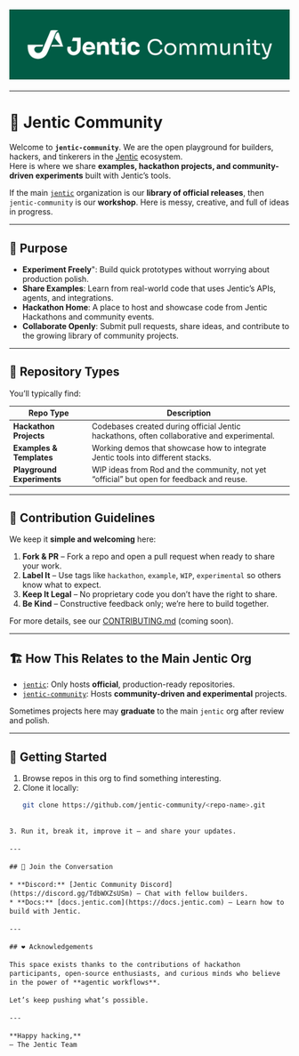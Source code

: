 <h3 align="center">
  <picture>
    <img alt="Jentic logo" src="https://raw.githubusercontent.com/jentic-community/.github/refs/heads/main/assets/jenticCommunityBanner.png">
  </picture>
</h3>

---

# 🐤 Jentic Community

Welcome to **`jentic-community`**. We are the open playground for builders, hackers, and tinkerers in the [Jentic](https://jentic.com) ecosystem.  
Here is where we share **examples, hackathon projects, and community-driven experiments** built with Jentic’s tools.

If the main [`jentic`](https://github.com/jentic) organization is our **library of official releases**, then `jentic-community` is our **workshop**. Here is messy, creative, and full of ideas in progress.

---

## 🎯 Purpose

- **Experiment Freely**": Build quick prototypes without worrying about production polish.
- **Share Examples**: Learn from real-world code that uses Jentic’s APIs, agents, and integrations.
- **Hackathon Home**: A place to host and showcase code from Jentic Hackathons and community events.
- **Collaborate Openly**: Submit pull requests, share ideas, and contribute to the growing library of community projects.

---

## 📂 Repository Types

You’ll typically find:

| Repo Type              | Description |
|------------------------|-------------|
| **Hackathon Projects** | Codebases created during official Jentic hackathons, often collaborative and experimental. |
| **Examples & Templates** | Working demos that showcase how to integrate Jentic tools into different stacks. |
| **Playground Experiments** | WIP ideas from Rod and the community, not yet “official” but open for feedback and reuse. |

---

## 📜 Contribution Guidelines

We keep it **simple and welcoming** here:

1. **Fork & PR** – Fork a repo and open a pull request when ready to share your work.
2. **Label It** – Use tags like `hackathon`, `example`, `WIP`, `experimental` so others know what to expect.
3. **Keep It Legal** – No proprietary code you don’t have the right to share.
4. **Be Kind** – Constructive feedback only; we’re here to build together.

For more details, see our [CONTRIBUTING.md](CONTRIBUTING.md) (coming soon).

---

## 🏗️ How This Relates to the Main Jentic Org

- [`jentic`](https://github.com/jentic): Only hosts **official**, production-ready repositories.
- [`jentic-community`](https://github.com/jentic-community): Hosts **community-driven and experimental** projects.

Sometimes projects here may **graduate** to the main `jentic` org after review and polish.

---

## 🚀 Getting Started

1. Browse repos in this org to find something interesting.
2. Clone it locally:
   ```bash
   git clone https://github.com/jentic-community/<repo-name>.git
````

3. Run it, break it, improve it — and share your updates.

---

## 🫱 Join the Conversation

* **Discord:** [Jentic Community Discord](https://discord.gg/TdbWXZsUSm) – Chat with fellow builders.
* **Docs:** [docs.jentic.com](https://docs.jentic.com) – Learn how to build with Jentic.

---

## ❤️ Acknowledgements

This space exists thanks to the contributions of hackathon participants, open-source enthusiasts, and curious minds who believe in the power of **agentic workflows**.

Let’s keep pushing what’s possible.

---

**Happy hacking,**
— The Jentic Team
